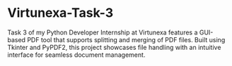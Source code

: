 # Virtunexa-Task-3
Task 3 of my Python Developer Internship at Virtunexa features a GUI-based PDF tool that supports splitting and merging of PDF files. Built using Tkinter and PyPDF2, this project showcases file handling with an intuitive interface for seamless document management.
